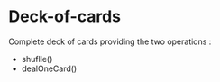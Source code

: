 # Deck-of-cards

 Complete deck of cards providing the two operations :

  - shuflle()
  - dealOneCard()
